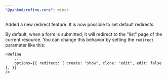 ```yaml
---
"@pankod/refine-core": minor
---
```


Added a new redirect feature. It is now possible to set default redirects.

By default, when a form is submitted, it will redirect to the "list" page of the current resource. You can change this behavior by setting the `redirect` parameter like this:

```tsx
<Refine
    ...
    options={{ redirect: { create: "show", clone: "edit", edit: false }, }}
/>
```
